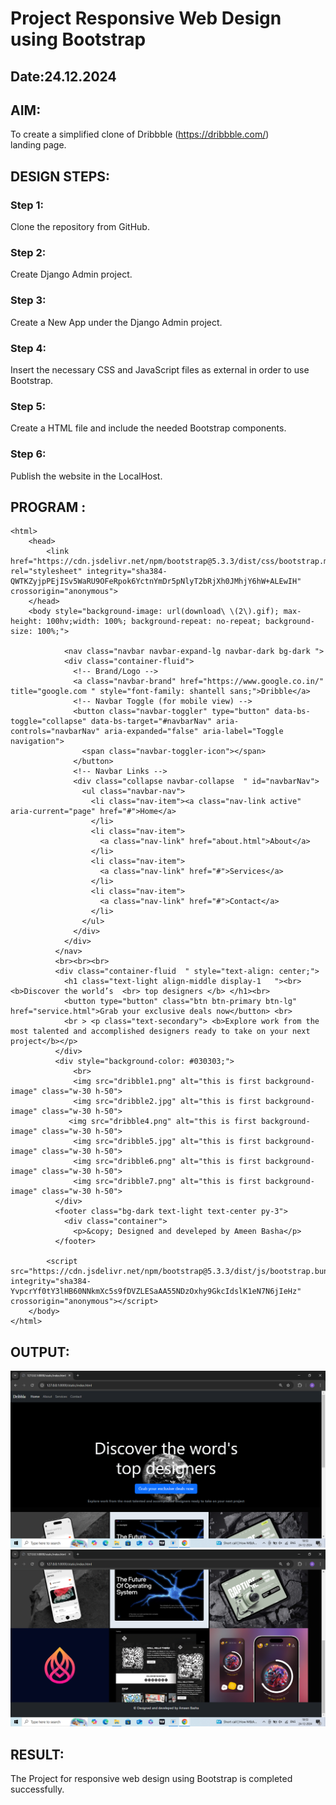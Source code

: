 # Project Responsive Web Design using Bootstrap
## Date:24.12.2024

## AIM:
To create a simplified clone of Dribbble (https://dribbble.com/) landing page.


## DESIGN STEPS:

### Step 1:
Clone the repository from GitHub.

### Step 2:
Create Django Admin project.

### Step 3:
Create a New App under the Django Admin project.

### Step 4:
Insert the necessary CSS and JavaScript files as external in order to use Bootstrap.

### Step 5:
Create a HTML file and include the needed Bootstrap components.

### Step 6:
Publish the website in the LocalHost.

## PROGRAM :
```
<html>
    <head>
        <link href="https://cdn.jsdelivr.net/npm/bootstrap@5.3.3/dist/css/bootstrap.min.css" rel="stylesheet" integrity="sha384-QWTKZyjpPEjISv5WaRU9OFeRpok6YctnYmDr5pNlyT2bRjXh0JMhjY6hW+ALEwIH" crossorigin="anonymous">
    </head>
    <body style="background-image: url(download\ \(2\).gif); max-height: 100hv;width: 100%; background-repeat: no-repeat; background-size: 100%;">

            <nav class="navbar navbar-expand-lg navbar-dark bg-dark ">
            <div class="container-fluid">
              <!-- Brand/Logo -->
              <a class="navbar-brand" href="https://www.google.co.in/" title="google.com " style="font-family: shantell sans;">Dribble</a>
              <!-- Navbar Toggle (for mobile view) -->
              <button class="navbar-toggler" type="button" data-bs-toggle="collapse" data-bs-target="#navbarNav" aria-controls="navbarNav" aria-expanded="false" aria-label="Toggle navigation">
                <span class="navbar-toggler-icon"></span>
              </button>
              <!-- Navbar Links -->
              <div class="collapse navbar-collapse  " id="navbarNav">
                <ul class="navbar-nav">
                  <li class="nav-item"><a class="nav-link active" aria-current="page" href="#">Home</a>
                  </li>
                  <li class="nav-item">
                    <a class="nav-link" href="about.html">About</a>
                  </li>
                  <li class="nav-item">
                    <a class="nav-link" href="#">Services</a>
                  </li>
                  <li class="nav-item">
                    <a class="nav-link" href="#">Contact</a>
                  </li>
                </ul>
              </div>
            </div>
          </nav>
          <br><br><br>
          <div class="container-fluid  " style="text-align: center;"> 
            <h1 class="text-light align-middle display-1   "><br> <b>Discover the world’s  <br> top designers </b> </h1><br>
            <button type="button" class="btn btn-primary btn-lg" href="service.html">Grab your exclusive deals now</button> <br>
            <br > <p class="text-secondary"> <b>Explore work from the most talented and accomplished designers ready to take on your next project</b></p>
          </div>
          <div style="background-color: #030303;">
              <br>
              <img src="dribble1.png" alt="this is first background-image" class="w-30 h-50">
              <img src="dribble2.jpg" alt="this is first background-image" class="w-30 h-50">
             <img src="dribble4.png" alt="this is first background-image" class="w-30 h-50">
              <img src="dribble5.jpg" alt="this is first background-image" class="w-30 h-50">
              <img src="dribble6.png" alt="this is first background-image" class="w-30 h-50">
              <img src="dribble7.png" alt="this is first background-image" class="w-30 h-50">
          </div>
          <footer class="bg-dark text-light text-center py-3">
            <div class="container">
              <p>&copy; Designed and develeped by Ameen Basha</p>
          </footer>

        <script src="https://cdn.jsdelivr.net/npm/bootstrap@5.3.3/dist/js/bootstrap.bundle.min.js" integrity="sha384-YvpcrYf0tY3lHB60NNkmXc5s9fDVZLESaAA55NDzOxhy9GkcIdslK1eN7N6jIeHz" crossorigin="anonymous"></script>
    </body>
</html>
```

## OUTPUT:
![alt text](<Screenshot (109).png>)
![alt text](<Screenshot (110).png>)
## RESULT:
The Project for responsive web design using Bootstrap is completed successfully.

